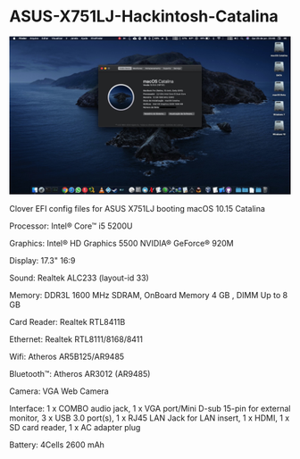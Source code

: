 # ASUS-X751LJ-Hackintosh-Catalina
 
<img src="Catalina.jpg">
 
 
 Clover EFI config files for ASUS X751LJ booting macOS 10.15 Catalina


 Processor: Intel® Core™ i5 5200U

 Graphics:
  Intel® HD Graphics 5500 
  NVIDIA® GeForce® 920M

 Display: 17.3" 16:9

 Sound: Realtek ALC233 (layout-id 33)

 Memory: DDR3L 1600 MHz SDRAM, OnBoard Memory 4 GB , DIMM Up to 8 GB 

 Card Reader: Realtek RTL8411B

 Ethernet: Realtek RTL8111/8168/8411

 Wifi: Atheros AR5B125/AR9485

 Bluetooth™: Atheros AR3012 (AR9485)

 Camera: VGA Web Camera

 Interface:
  1 x COMBO audio jack, 
  1 x VGA port/Mini D-sub 15-pin for external monitor,
  3 x USB 3.0 port(s), 
  1 x RJ45 LAN Jack for LAN insert, 
  1 x HDMI, 
  1 x SD card reader,
  1 x AC adapter plug
  
 Battery: 4Cells 2600 mAh
